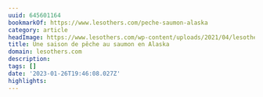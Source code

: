 ```yaml
---
uuid: 645601164
bookmarkOf: https://www.lesothers.com/peche-saumon-alaska
category: article
headImage: https://www.lesothers.com/wp-content/uploads/2021/04/lesothers-outdoor-aventure-peche-saumon-alaska-piaraq-16-e1623683190621.jpg
title: Une saison de pêche au saumon en Alaska
domain: lesothers.com
description: 
tags: []
date: '2023-01-26T19:46:08.027Z'
highlights: 
---
```



